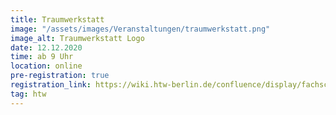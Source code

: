 ```yaml
---
title: Traumwerkstatt
image: "/assets/images/Veranstaltungen/traumwerkstatt.png"
image_alt: Traumwerkstatt Logo
date: 12.12.2020
time: ab 9 Uhr
location: online
pre-registration: true
registration_link: https://wiki.htw-berlin.de/confluence/display/fachschaftsrat4/Traumwerkstatt+2020
tag: htw
---
```

